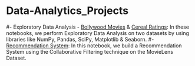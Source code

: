 # Data-Analytics_Projects

#- Exploratory Data Analysis - [Bollywood Movies](/BollywoodMovieAnalysis.ipynb) & [Cereal Ratings](/CerealRatingAnalysis.ipynb): In these notebooks, we perform Exploratory Data Analysis on two datasets by using libraries like NumPy, Pandas, SciPy, Matplotlib & Seaborn.
#- [Recommendation System](/CollaborativeFiltering.ipynb): In this notebook, we build a Recommendation System using the Collaborative Filtering technique on the MovieLens Dataset.

